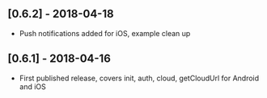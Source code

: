 ## [0.6.2] - 2018-04-18

* Push notifications added for iOS, example clean up

## [0.6.1] - 2018-04-16

* First published release, covers init, auth, cloud, getCloudUrl for Android and iOS
